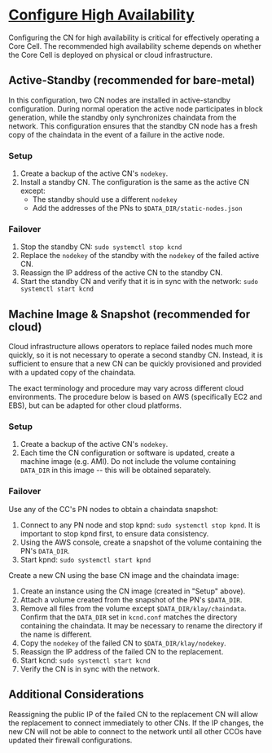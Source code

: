 # [Configure High Availability](https://docs.kaia.io/nodes/core-cell/h-a-setup)

Configuring the CN for high availability is critical for effectively operating a Core Cell. The recommended high availability scheme depends on whether the Core Cell is deployed on physical or cloud infrastructure.

## Active-Standby \(recommended for bare-metal\) <a id="active-standby-recommended-for-bare-metal"></a>

In this configuration, two CN nodes are installed in active-standby configuration. During normal operation the active node participates in block generation, while the standby only synchronizes chaindata from the network. This configuration ensures that the standby CN node has a fresh copy of the chaindata in the event of a failure in the active node.

### Setup <a id="setup"></a>

1. Create a backup of the active CN's `nodekey`.
2. Install a standby CN. The configuration is the same as the active CN except:
   * The standby should use a different `nodekey`
   * Add the addresses of the PNs to `$DATA_DIR/static-nodes.json`

### Failover <a id="failover"></a>

1. Stop the standby CN: `sudo systemctl stop kcnd`
2. Replace the `nodekey` of the standby with the `nodekey` of the failed active CN.
3. Reassign the IP address of the active CN to the standby CN.
4. Start the standby CN and verify that it is in sync with the network: `sudo systemctl start kcnd`

## Machine Image & Snapshot \(recommended for cloud\) <a id="machine-image-snapshot-recommended-for-cloud"></a>

Cloud infrastructure allows operators to replace failed nodes much more quickly, so it is not necessary to operate a second standby CN. Instead, it is sufficient to ensure that a new CN can be quickly provisioned and provided with a updated copy of the chaindata.

The exact terminology and procedure may vary across different cloud environments. The procedure below is based on AWS \(specifically EC2 and EBS\), but can be adapted for other cloud platforms.

### Setup <a id="setup"></a>

1. Create a backup of the active CN's `nodekey`.
2. Each time the CN configuration or software is updated, create a machine image \(e.g. AMI\). Do not include the volume containing `DATA_DIR` in this image -- this will be obtained separately.

### Failover <a id="failover"></a>

Use any of the CC's PN nodes to obtain a chaindata snapshot:

1. Connect to any PN node and stop kpnd: `sudo systemctl stop kpnd`. It is important to stop kpnd first, to ensure data consistency.
2. Using the AWS console, create a snapshot of the volume containing the PN's `DATA_DIR`.
3. Start kpnd: `sudo systemctl start kpnd`

Create a new CN using the base CN image and the chaindata image:

1. Create an instance using the CN image \(created in "Setup" above\).
2. Attach a volume created from the snapshot of the PN's `$DATA_DIR`.
3. Remove all files from the volume except `$DATA_DIR/klay/chaindata`. Confirm that the `DATA_DIR` set in `kcnd.conf` matches the directory containing the chaindata. It may be necessary to rename the directory if the name is different.
4. Copy the `nodekey` of the failed CN to `$DATA_DIR/klay/nodekey`.
5. Reassign the IP address of the failed CN to the replacement.
6. Start kcnd: `sudo systemctl start kcnd`
7. Verify the CN is in sync with the network.

## Additional Considerations <a id="additional-considerations"></a>

Reassigning the public IP of the failed CN to the replacement CN will allow the replacement to connect immediately to other CNs. If the IP changes, the new CN will not be able to connect to the network until all other CCOs have updated their firewall configurations.

